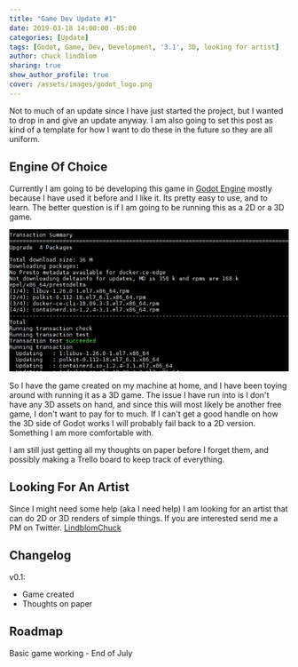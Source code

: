 ```yaml
---
title: "Game Dev Update #1"
date: 2019-03-18 14:00:00 -05:00
categories: [Update]
tags: [Godot, Game, Dev, Development, '3.1', 3D, looking for artist]
author: chuck lindblom
sharing: true
show_author_profile: true
cover: /assets/images/godot_logo.png
---
```


Not to much of an update since I have just started the project, but I wanted to drop in and give an update anyway. I am also going to set this post as kind of a template for how I want to do these in the future so they are all uniform.

## Engine Of Choice
Currently I am going to be developing this game in <a href="https://godotengine.org">Godot Engine</a> mostly because I have used it before and I like it. Its pretty easy to use, and to learn. The better question is if I am going to be running this as a 2D or a 3D game.

<a href="/images/random_linux.png"><img src="/images/random_linux.png" alt=""></a>

<!--more-->

So I have the game created on my machine at home, and I have been toying around with running it as a 3D game. The issue I have run into is I don't have any 3D assets on hand, and since this will most likely be another free game, I don't want to pay for to much. If I can't get a good handle on how the 3D side of Godot works I will probably fail back to a 2D version. Something I am more comfortable with.

I am still just getting all my thoughts on paper before I forget them, and possibly making a Trello board to keep track of everything.

## Looking For An Artist
Since I might need some help (aka I need help) I am looking for an artist that can do 2D or 3D renders of simple things. If you are interested send me a PM on Twitter. <a href="https://twitter.com/lindblomchuck">LindblomChuck</a>

## Changelog
v0.1:
<ul>
    <li>Game created</li>
    <li>Thoughts on paper</li>
</ul>

## Roadmap
Basic game working - End of July